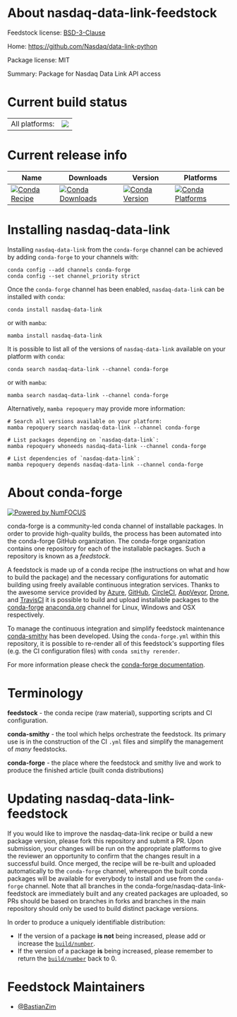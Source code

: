 About nasdaq-data-link-feedstock
================================

Feedstock license: [BSD-3-Clause](https://github.com/conda-forge/nasdaq-data-link-feedstock/blob/main/LICENSE.txt)

Home: https://github.com/Nasdaq/data-link-python

Package license: MIT

Summary: Package for Nasdaq Data Link API access

Current build status
====================


<table><tr><td>All platforms:</td>
    <td>
      <a href="https://dev.azure.com/conda-forge/feedstock-builds/_build/latest?definitionId=17292&branchName=main">
        <img src="https://dev.azure.com/conda-forge/feedstock-builds/_apis/build/status/nasdaq-data-link-feedstock?branchName=main">
      </a>
    </td>
  </tr>
</table>

Current release info
====================

| Name | Downloads | Version | Platforms |
| --- | --- | --- | --- |
| [![Conda Recipe](https://img.shields.io/badge/recipe-nasdaq--data--link-green.svg)](https://anaconda.org/conda-forge/nasdaq-data-link) | [![Conda Downloads](https://img.shields.io/conda/dn/conda-forge/nasdaq-data-link.svg)](https://anaconda.org/conda-forge/nasdaq-data-link) | [![Conda Version](https://img.shields.io/conda/vn/conda-forge/nasdaq-data-link.svg)](https://anaconda.org/conda-forge/nasdaq-data-link) | [![Conda Platforms](https://img.shields.io/conda/pn/conda-forge/nasdaq-data-link.svg)](https://anaconda.org/conda-forge/nasdaq-data-link) |

Installing nasdaq-data-link
===========================

Installing `nasdaq-data-link` from the `conda-forge` channel can be achieved by adding `conda-forge` to your channels with:

```
conda config --add channels conda-forge
conda config --set channel_priority strict
```

Once the `conda-forge` channel has been enabled, `nasdaq-data-link` can be installed with `conda`:

```
conda install nasdaq-data-link
```

or with `mamba`:

```
mamba install nasdaq-data-link
```

It is possible to list all of the versions of `nasdaq-data-link` available on your platform with `conda`:

```
conda search nasdaq-data-link --channel conda-forge
```

or with `mamba`:

```
mamba search nasdaq-data-link --channel conda-forge
```

Alternatively, `mamba repoquery` may provide more information:

```
# Search all versions available on your platform:
mamba repoquery search nasdaq-data-link --channel conda-forge

# List packages depending on `nasdaq-data-link`:
mamba repoquery whoneeds nasdaq-data-link --channel conda-forge

# List dependencies of `nasdaq-data-link`:
mamba repoquery depends nasdaq-data-link --channel conda-forge
```


About conda-forge
=================

[![Powered by
NumFOCUS](https://img.shields.io/badge/powered%20by-NumFOCUS-orange.svg?style=flat&colorA=E1523D&colorB=007D8A)](https://numfocus.org)

conda-forge is a community-led conda channel of installable packages.
In order to provide high-quality builds, the process has been automated into the
conda-forge GitHub organization. The conda-forge organization contains one repository
for each of the installable packages. Such a repository is known as a *feedstock*.

A feedstock is made up of a conda recipe (the instructions on what and how to build
the package) and the necessary configurations for automatic building using freely
available continuous integration services. Thanks to the awesome service provided by
[Azure](https://azure.microsoft.com/en-us/services/devops/), [GitHub](https://github.com/),
[CircleCI](https://circleci.com/), [AppVeyor](https://www.appveyor.com/),
[Drone](https://cloud.drone.io/welcome), and [TravisCI](https://travis-ci.com/)
it is possible to build and upload installable packages to the
[conda-forge](https://anaconda.org/conda-forge) [anaconda.org](https://anaconda.org/)
channel for Linux, Windows and OSX respectively.

To manage the continuous integration and simplify feedstock maintenance
[conda-smithy](https://github.com/conda-forge/conda-smithy) has been developed.
Using the ``conda-forge.yml`` within this repository, it is possible to re-render all of
this feedstock's supporting files (e.g. the CI configuration files) with ``conda smithy rerender``.

For more information please check the [conda-forge documentation](https://conda-forge.org/docs/).

Terminology
===========

**feedstock** - the conda recipe (raw material), supporting scripts and CI configuration.

**conda-smithy** - the tool which helps orchestrate the feedstock.
                   Its primary use is in the construction of the CI ``.yml`` files
                   and simplify the management of *many* feedstocks.

**conda-forge** - the place where the feedstock and smithy live and work to
                  produce the finished article (built conda distributions)


Updating nasdaq-data-link-feedstock
===================================

If you would like to improve the nasdaq-data-link recipe or build a new
package version, please fork this repository and submit a PR. Upon submission,
your changes will be run on the appropriate platforms to give the reviewer an
opportunity to confirm that the changes result in a successful build. Once
merged, the recipe will be re-built and uploaded automatically to the
`conda-forge` channel, whereupon the built conda packages will be available for
everybody to install and use from the `conda-forge` channel.
Note that all branches in the conda-forge/nasdaq-data-link-feedstock are
immediately built and any created packages are uploaded, so PRs should be based
on branches in forks and branches in the main repository should only be used to
build distinct package versions.

In order to produce a uniquely identifiable distribution:
 * If the version of a package **is not** being increased, please add or increase
   the [``build/number``](https://docs.conda.io/projects/conda-build/en/latest/resources/define-metadata.html#build-number-and-string).
 * If the version of a package **is** being increased, please remember to return
   the [``build/number``](https://docs.conda.io/projects/conda-build/en/latest/resources/define-metadata.html#build-number-and-string)
   back to 0.

Feedstock Maintainers
=====================

* [@BastianZim](https://github.com/BastianZim/)


